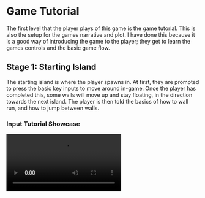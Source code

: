 # Game Tutorial
<show-structure depth="2" />

The first level that the player plays of this game is the game tutorial. This is also the setup for the games narrative and plot.
I have done this because it is a good way of introducing the game to the player; they get to learn the games controls and the basic
game flow.

## Stage 1: Starting Island

The starting island is where the player spawns in. At first, they are prompted to press the basic key inputs to move around in-game. 
Once the player has completed this, some walls will move up and stay floating, in the direction towards the next island. The player is then
told the basics of how to wall run, and how to jump between walls.

### Input Tutorial Showcase
<video src="starting_input.mp4"/>

### Wall Running Tutorial Showcase
<video src="wall_running_showcase.mp4" />

## Stage 2: Weapon Island

The named "weapon island" is where the player first picks up a pistol, and is told by the tutorial to shoot a non-hostile NPC. This introduces
the player to the weapon mechanics implemented within the game, and also sets up the narrative for the remainder of the game.

### Weapon Island Tutorial Showcase
<video src="weapon_island.mp4"/>

## Stage 3: Enemy Island

The enemy island appears once the player kills the non-hostile NPC. This gives the player the challenge of defeating three hostile
enemies, giving them an introduction to what the enemies they'll be fighting throughout the game are like. This is configured to be
an easy challenge, so that the player does not get a sense of defeat this early on in a game. Upon defeating the enemies, the player
is then told to interact with a giant computer, which is highlighted with a red outline. Upon interacting, a portal opens up and the
player is told to jump through it.